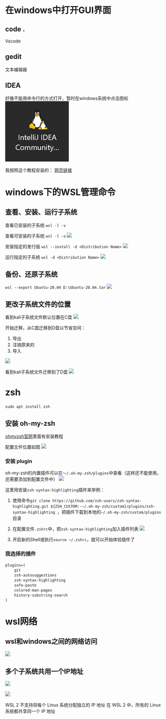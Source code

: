 # 在windows中打开GUI界面

## code .
Vscode

## gedit
文本编辑器

## IDEA

好像不能用命令行的方式打开，暂时在windows系统中点击图标
![](resources/2022-12-21-23-20-54.png)

我按照这个教程安装的：
[网页链接](https://juejin.cn/post/6966630345915498526)

# windows下的WSL管理命令

## 查看、安装、运行子系统

查看已安装的子系统
```wsl -l -v```

查看可安装的子系统
```wsl -l -o```
![](resources/2023-01-20-15-14-00.png)

安装指定的发行版
```wsl --install -d <Distribution Name>```
![](resources/2023-01-20-15-20-28.png)

运行指定的子系统
```wsl -d <Distribution Name>```
![](resources/2023-01-20-15-32-30.png)

## 备份、还原子系统

```wsl --export Ubuntu-20.04 D:\Ubuntu-20.04.tar```
![](resources/2023-01-19-17-15-03.png)

## 更改子系统文件的位置

看到kali子系统文件默认位置在C盘
![](resources/2023-01-20-15-52-29.png)

开始迁移，从C盘迁移到D盘以节省空间：
1. 导出
2. 注销原来的
3. 导入

![](resources/2023-01-20-16-07-51.png)

看到kali子系统文件迁移到了D盘
![](resources/2023-01-20-16-09-23.png)

# zsh

```sudo apt install zsh```

## 安装 oh-my-zsh

[ohmyzsh官网](https://ohmyz.sh/)里面有安装教程

配置文件位置如图
![](resources/2023-01-19-17-26-19.png)

### 安装 plugin

oh-my-zsh的内置插件可以在```～/.oh-my-zsh/plugins```中查看（这样还不能使用，还需要添加到配置文件中）
![](resources/2023-01-19-17-30-28.png)

这里用安装```zsh-syntax-highlighting```插件来举例：

1. 使用命令```git clone https://github.com/zsh-users/zsh-syntax-highlighting.git ${ZSH_CUSTOM:-~/.oh-my-zsh/custom}/plugins/zsh-syntax-highlighting ```，把插件下载到本地的```~/.oh-my-zsh/custom/plugins```目录

2. 在配置文件```.zshrc```中，把```zsh-syntax-highlighting```加入插件列表
![](resources/2023-01-19-17-42-48.png)

3. 开启新的Shell或执行```source ~/.zshrc```，就可以开始体验插件了

### 我选择的插件

```
plugins=(
    git
    zsh-autosuggestions
    zsh-syntax-highlighting
    safe-paste
    colored-man-pages
    history-substring-search
)
 ```

# wsl网络

## wsl和windows之间的网络访问

![](resources/2023-01-21-20-32-48.png)

## 多个子系统共用一个IP地址

![](resources/2023-01-21-21-12-09.png)

![](resources/2023-01-21-21-01-54.png)

WSL 2 不支持将每个 Linux 系统分配独立的 IP 地址
在 WSL 2 中，所有的 Linux 系统都共享同一个 IP 地址










